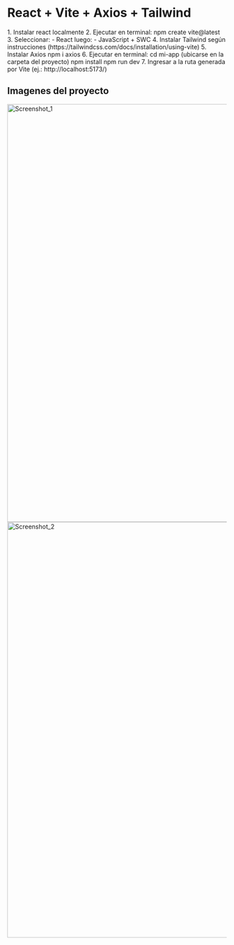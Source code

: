 <h1> React + Vite + Axios + Tailwind </h1>
1. Instalar react localmente
2. Ejecutar en terminal: 
npm create vite@latest
3. Seleccionar: 
 - React
luego: 
- JavaScript + SWC
4. Instalar Tailwind según instrucciones (https://tailwindcss.com/docs/installation/using-vite)
5. Instalar Axios 
npm i axios
6. Ejecutar en terminal: 
cd mi-app (ubicarse en la carpeta del proyecto)
npm install
npm run dev
7. Ingresar a la ruta generada por Vite (ej.: http://localhost:5173/)

<h2>Imagenes del proyecto</h2>
<img width="960" alt="Screenshot_1" src="https://github.com/user-attachments/assets/45f1b4fd-1a4f-4878-9a07-2856d7414ae1" />

<img width="955" alt="Screenshot_2" src="https://github.com/user-attachments/assets/4fc7bd9d-f752-45f3-85f1-3ac9c5f52ba8" />

